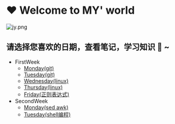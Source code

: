 # :heart: Welcome to MY' world 
![jy.png](https://upload-images.jianshu.io/upload_images/14467401-97f8597e11702371.png?imageMogr2/auto-orient/strip%7CimageView2/2/w/1240)
## 请选择您喜欢的日期，查看笔记，学习知识 :notebook_with_decorative_cover: ~ 
- FirstWeek
	- [Monday(git)](https://zmonely.github.io/zmOnely/firstWeek/Monday)
	- [Tuesday(git)](https://zmonely.github.io/zmOnely/firstWeek/Tuesday)
	- [Wednesday(linux)](https://zmonely.github.io/zmOnely/firstWeek/Wednesday)
	- [Thursday(linux)](https://zmOnely.github.io/zmOnely/firstWeek/Thursday)
	- [Friday(正则表达式)](https://zmOnely.github.io/zmOnely/firstWeek/Friday)
- SecondWeek
	- [Monday(sed awk)](https://zmonely.github.io/zmOnely/secondWeek/Monday)
	- [Tuesday(shell编程)](https://zmonely.github.io/zmOnely/secondWeek/Tuesday)
	
	
 

